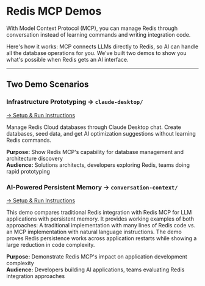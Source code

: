 # Redis MCP Demos

With Model Context Protocol (MCP), you can manage Redis through conversation instead of learning commands and writing integration code.

Here's how it works: MCP connects LLMs directly to Redis, so AI can handle all the database operations for you. We've built two demos to show you what's possible when Redis gets an AI interface.

___
## Two Demo Scenarios

### **Infrastructure Prototyping** → `claude-desktop/`
[→ Setup & Run Instructions](claude-desktop/README.md)

Manage Redis Cloud databases through Claude Desktop chat. Create databases, seed data, and get AI optimization suggestions without learning Redis commands.

**Purpose:** Show Redis MCP's capability for database management and architecture discovery  
**Audience:** Solutions architects, developers exploring Redis, teams doing rapid prototyping  

### **AI-Powered Persistent Memory** → `conversation-context/`  
[→ Setup & Run Instructions](conversation-context/README.md)

This demo compares traditional Redis integration with Redis MCP for LLM applications with persistent memory. It provides working examples of both approaches: A traditional implementation with many lines of Redis code vs. an MCP implementation with natural language instructions. The demo proves Redis persistence works across application restarts while showing a large reduction in code complexity.

**Purpose:** Demonstrate Redis MCP's impact on application development complexity  
**Audience:** Developers building AI applications, teams evaluating Redis integration approaches  
